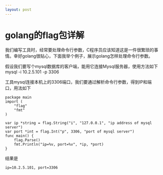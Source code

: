 ```yaml
---
layout: post
---
```


# golang的flag包详解

我们编写工具时，经常要处理命令行参数，C程序员应该知道这是一件很繁琐的事情。幸好golang很贴心，下面我举个例子，展示golang怎样处理命令行参数。

假设我们要写个mysql数据库的客户端，能用它连接Mysql服务器，使用方法如下
mysql -i 10.2.5.101 -p 3306

工具mysql连接本机上的3306端口，我们要通过解析命令行参数，得到IP和端口，用法如下

	package main
	import (
		"flag"
		"fmt"
	)

	var ip *string = flag.String("i", "127.0.0.1", "ip address of mysql server")
	var port *int = flag.Int("p", 3306, "port of mysql server")
	func main() {
		flag.Parse()
        fmt.Println("ip=%v, port=%v", *ip, *port)
	}

结果是

	ip=10.2.5.101, port=3306
